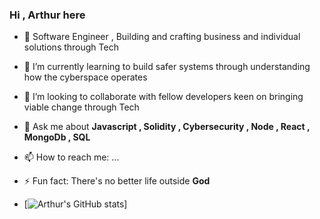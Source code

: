 ###                                                     Hi , Arthur here 


- 🔭 Software Engineer , Building and crafting business and individual solutions through Tech
  
- 🌱 I’m currently learning to build safer systems through understanding how the cyberspace operates
  
- 👯 I’m looking to collaborate with fellow developers keen on bringing viable change through Tech

- 💬 Ask me about **Javascript , Solidity , Cybersecurity , Node , React , MongoDb , SQL**
  
- 📫 How to reach me: ...

- ⚡ Fun fact: There's no better life outside **God**

- [![Arthur's GitHub stats](https://github-readme-stats.vercel.app/api?username=arthurkeeng)]

